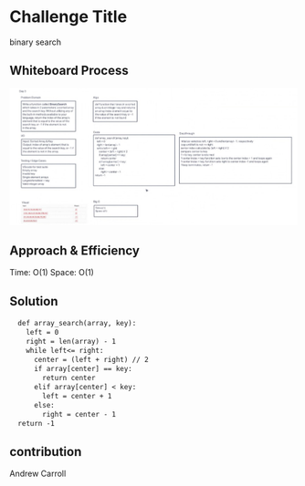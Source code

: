 # Challenge Title

binary search

## Whiteboard Process

![arrayShift](1.jpg)

## Approach & Efficiency

Time: O(1)
Space: O(1)

## Solution

      def array_search(array, key):
        left = 0
        right = len(array) - 1
        while left<= right:
          center = (left + right) // 2
          if array[center] == key:
            return center
          elif array[center] < key:
            left = center + 1
          else:
            right = center - 1
      return -1

## contribution

Andrew Carroll
